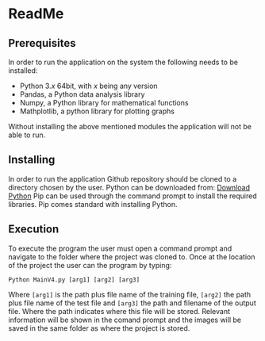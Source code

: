 # ReadMe


## Prerequisites
In order to run the application on the system the following needs to be installed:
- Python 3.*x* 64bit, with *x* being any version
- Pandas, a Python data analysis library
- Numpy, a Python library for mathematical functions
- Mathplotlib, a python library for plotting graphs

Without installing the above mentioned modules the application will not be able to run.

## Installing
In order to run the application Github repository should be cloned to a directory chosen by the user. Python can be downloaded from: [Download Python](https://www.python.org/downloads/)
Pip can be used through the command prompt to install the required libraries. Pip comes standard with installing Python.

## Execution
To execute the program the user must open a command prompt and navigate to the folder where the project was cloned to. Once at the location of the project the user can the program by typing:
```  
Python MainV4.py [arg1] [arg2] [arg3]  
```
Where ```[arg1]``` is the path plus file name of the training file, ```[arg2]``` the path plus file name of the test file and ```[arg3]``` the path and filename of the output file. Where the path indicates where this file will be stored.
Relevant information will be shown in the comand prompt and the images will be saved in the same folder as where the project is stored.
